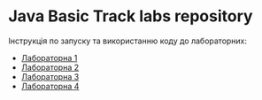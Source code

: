 # Java Basic Track labs repository

Інструкція по запуску та використанню коду до лабораторних:
- [Лабораторна 1](src/main/java/org/labs/lab1/README.md)
- [Лабораторна 2](src/main/java/org/labs/lab2/README.md)
- [Лабораторна 3](src/main/java/org/labs/lab3/README.md)
- [Лабораторна 4](src/main/java/org/labs/lab4/README.md)